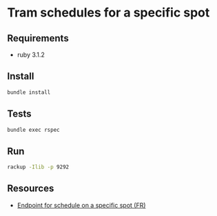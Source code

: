 # Tram schedules for a specific spot

## Requirements

- ruby 3.1.2

## Install

```sh
bundle install
```

## Tests

```sh
bundle exec rspec
```

## Run

```sh
rackup -Ilib -p 9292
```

## Resources

- [Endpoint for schedule on a specific spot (FR)](https://opendata.bordeaux-metropole.fr/explore/dataset/sv_horai_a/information/)
